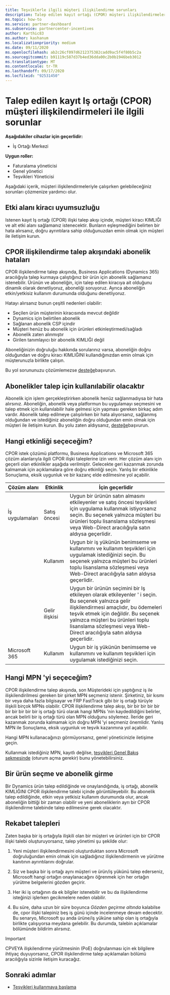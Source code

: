 ```yaml
---
title: Teşviklerle ilgili müşteri ilişkilendirme sorunları
description: Talep edilen kayıt ortağı (CPOR) müşteri ilişkilendirmeleriyle çalışırken ortaya çıkan sorunları nasıl ele alabileceğinizi öğrenin.
ms.topic: how-to
ms.service: partner-dashboard
ms.subservice: partnercenter-incentives
author: Karthic83
ms.author: kashanum
ms.localizationpriority: medium
ms.date: 09/11/2020
ms.openlocfilehash: ab2c26cf097d6212375382cadd9ac5f4f80b5c2a
ms.sourcegitcommit: b91119c587d37b4ed36dda00c2b0b1946beb3012
ms.translationtype: MT
ms.contentlocale: tr-TR
ms.lasthandoff: 09/17/2020
ms.locfileid: "92531450"
---
```

# <a name="issues-with-claimed-partner-of-record-cpor-customer-associations"></a>Talep edilen kayıt Iş ortağı (CPOR) müşteri ilişkilendirmeleri ile ilgili sorunlar

**Aşağıdakiler cihazlar için geçerlidir:**

- İş Ortağı Merkezi

**Uygun roller:**

- Faturalama yöneticisi
- Genel yönetici
- Teşvikleri Yöneticisi

Aşağıdaki içerik, müşteri ilişkilendirmeleriyle çalışırken gelebileceğiniz sorunları çözmenize yardımcı olur.

## <a name="domain-tenant-mismatch"></a>Etki alanı kiracı uyumsuzluğu

Istenen kayıt Iş ortağı (CPOR) ilişki talep akışı içinde, müşteri kiracı KIMLIĞI ve alt etki alanı sağlamanız istenecektir. Bunların eşleşmediğini belirten bir hata alırsanız, doğru ayrıntılara sahip olduğunuzdan emin olmak için müşteri ile iletişim kurun.

## <a name="subscription-errors-in-the-cpor-association-claim-flow"></a>CPOR ilişkilendirme talep akışındaki abonelik hataları

CPOR ilişkilendirme talep akışında, Business Applications (Dynamics 365) aracılığıyla talep kurmaya çalıştığınız bir ürün için abonelik sağlamanız istenebilir. Ürünün ve aboneliğin, için talep edilen kiracıya ait olduğunu dinamik olarak denetliyoruz, aboneliği soruyoruz. Ayrıca aboneliğin etkin/yetkisiz kullanım durumunda olduğunu denetliyoruz.

Hatayı alırsanız bunun çeşitli nedenleri olabilir:

- Seçilen ürün müşterinin kiracısında mevcut değildir
- Dynamics için belirtilen abonelik
- Sağlanan abonelik CSP içindir
- Müşteri henüz bu abonelik için ürünleri etkinleştirmedi/sağladı
- Abonelik zaten alınmıştır
- Girilen tanımlayıcı bir abonelik KIMLIĞI değil

Aboneliğinizin doğruluğu hakkında sorularınız varsa, aboneliğin doğru olduğundan ve doğru kiracı KIMLIĞINI kullandığınızdan emin olmak için müşterunuzla birlikte çalışın.

Bu yol sorununuzu çözümlemezse [desteğe](https://partner.microsoft.com/dashboard/support/incentives/servicerequests?category=incentives)başvurun.

## <a name="when-subscriptions-will-be-available-to-claim"></a>Abonelikler talep için kullanılabilir olacaktır

Abonelik için işlem gerçekleştirirken abonelik henüz sağlanmadıysa bir hata alırsınız. Aboneliğin, abonelik veya platformun bu uygulamayı seçmesini ve talep etmek için kullanılabilir hale gelmesi için yapması gereken birkaç adım vardır. Abonelik talep edilmeye çalışılırken bir hata alıyorsanız, sağlanmış olduğundan ve istediğiniz aboneliğin doğru olduğundan emin olmak için müşteri ile iletişim kurun. Bu yolu zaten aldıysanız, [desteğe](https://partner.microsoft.com/dashboard/support/incentives/servicerequests?category=incentives)başvurun.

## <a name="which-activity-do-i-choose"></a>Hangi etkinliği seçeceğim?

CPOR istek çözümü platformu, Business Applications ve Microsoft 365 çözüm alanlarıyla ilgili CPOR ilişki taleplerine izin verir. Her çözüm alanı için geçerli olan etkinlikler aşağıda verilmiştir. Gelecekte geri kazanmak zorunda kalmamak için açıklamalara göre doğru etkinliği seçin. Yanlış bir etkinlikle Sonuçlama, eksik uygunluk ve bir kazanç elde edilmesine yol açabilir.


| Çözüm alanı | Etkinlik | İçin geçerlidir |
| ------ | ----------- | ----------- |
| İş uygulamaları      | Satış öncesi   | Uygun bir ürünün satın almasını etkileyenler ve satış öncesi teşvikleri için uygulama kullanmak istiyorsanız seçin. Bu seçenek yalnızca müşteri bu ürünleri toplu lisanslama sözleşmesi veya Web-Direct aracılığıyla satın aldıysa geçerlidir. |
|    |  Kullanım  | Uygun bir iş yükünün benimseme ve kullanımını ve kullanım teşvikleri için uygulamak istediğinizi seçin. Bu seçenek yalnızca müşteri bu ürünleri toplu lisanslama sözleşmesi veya Web-Direct aracılığıyla satın aldıysa geçerlidir. |
|    | Gelir ilişkisi   | Uygun bir ürünün seçimini bir Iş etkileyen olarak etkileyenler ' i seçin. Bu seçenek yalnızca gelir ilişkilendirmesi amaçlıdır, bu ödemeleri teşvik etmek için değildir. Bu seçenek yalnızca müşteri bu ürünleri toplu lisanslama sözleşmesi veya Web-Direct aracılığıyla satın aldıysa geçerlidir.   |
| Microsoft 365   | Kullanım   | Uygun bir iş yükünün benimseme ve kullanımını ve kullanım teşvikleri için uygulamak istediğinizi seçin. |

## <a name="which-mpn-do-i-choose"></a>Hangi MPN 'yi seçeceğim?

CPOR ilişkilendirme talep akışında, son Müşterideki için yaptığınız iş ile ilişkilendirilmesi gereken bir şirket MPN seçmeniz istenir. Şirketiniz, bir kısmı bir veya daha fazla bilgisayar ve FRP FastTrack gibi bir iş ortağı türüyle ilişkili birçok MPNs olabilir. CPOR ilişkilendirme talep akışı, bir bir bir bir bir bir bir bir bir bir iş ortağı türü olarak hangi MPNs 'nin kaydedildiğini belirler, ancak belirli bir iş ortağı türü olan MPN olduğunu söylemez. İleride geri kazanmak zorunda kalmamak için doğru MPN 'yi seçmeniz önemlidir. Yanlış MPN ile Sonuçlama, eksik uygunluk ve teşvik kazanmına yol açabilir.

Hangi MPN kullanacağınızı görmüyorsanız, genel yöneticinizle iletişime geçin.

Kullanmak istediğiniz MPN, kayıtlı değilse, [teşvikleri Genel Bakış sekmesinde](https://partner.microsoft.com/dashboard/incentives/enrollment/summary) (oturum açma gerekir) bunu yönetebilirsiniz.

## <a name="choosing-a-product-vs-entering-a-subscription"></a>Bir ürün seçme ve abonelik girme

Bir Dynamics ürün talep edildiğinde ve onaylandığında, iş ortağı, abonelik KIMLIĞINI CPOR ilişkilendirme talebi içinde görüntüleyebilir. Bu abonelik talep edildiğinde, etkin veya yetkisiz kullanım durumunda olur, ancak aboneliğin bittiği bir zaman olabilir ve yeni aboneliklerin ayrı bir CPOR ilişkilendirme talebinde talep edilmesine gerek olacaktır.

## <a name="competing-claims"></a>Rekabet talepleri

Zaten başka bir iş ortağıyla ilişkili olan bir müşteri ve ürünleri için bir CPOR ilişki talebi oluşturuyorsanız, talep yönetimi şu şekilde olur:

1. Yeni müşteri ilişkilendirmesini oluşturduktan sonra Microsoft doğruluğundan emin olmak için sağladığınız ilişkilendirmenin ve yürütme kanıtının ayrıntılarını doğrular.

2. Siz ve başka bir iş ortağı aynı müşteri ve ürün/iş yükünü talep ederseniz, Microsoft hangi ortağın onaylanacağını öğrenmek için her ortağın yürütme belgelerini gözden geçirir.

3. Her iki iş ortağının da ek bilgiler istenebilir ve bu da ilişkilendirme isteğinizi işlerken gecikmelere neden olabilir.

4. Bu süre, daha uzun bir süre boyunca _Gözden geçirme altında_ kalabilse de, cpor ilişki talepiniz beş iş günü içinde incelenmeye devam edecektir. Bu senaryo, Microsoft şu anda ürüne/iş yüküne sahip olan iş ortağıyla birlikte çalışıyorsa meydana gelebilir. Bu durumda, talebin açıklamalar bölümünde bildirim alırsınız. 

>[!IMPORTANT]
>CPVEYA ilişkilendirme yürütmesinin (PoE) doğrulanması için ek bilgilere ihtiyaç duyuyorsanız, CPOR ilişkilendirme talep açıklamaları bölümü aracılığıyla sizinle iletişim kuracağız.

## <a name="next-steps"></a>Sonraki adımlar

- [Teşvikleri kullanmaya başlama](incentives-get-started-intro.md)
